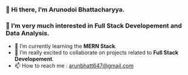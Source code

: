  ### 👋 Hi there, I’m **Arunodoi Bhattacharyya**.
 ### 👀 I’m very much interested in **Full Stack Developement** and **Data Analysis**.
- 🌱 I’m currently learning the **MERN Stack**.
- 💞️ I’m really excited to collaborate on projects related to **Full Stack Developement**.
- 📫 How to reach me : arunbhatt647@gmail.com

<!---
Arunodoi/Arunodoi is a ✨ special ✨ repository because its `README.md` (this file) appears on your GitHub profile.
You can click the Preview link to take a look at your changes.
--->
